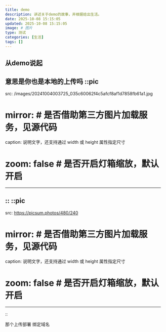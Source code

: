 ```yaml
---
title: demo
description: 讲述关于demo的故事，并根据给出生活。
date: 2025-10-08 15:15:05
updated: 2025-10-08 15:15:05
image: # 图片
type: 测试
categories: [生活]
tags: []
---
```


## 从demo说起

意思是你也是本地的上传吗
::pic
---

src: /images/20241004003725_035c60062f4c5afcf8af1d7858fb61a1.jpg

# mirror: # 是否借助第三方图片加载服务，见源代码

caption: 说明文字，还支持通过 width 或 height 属性指定尺寸

# zoom: false # 是否开启灯箱缩放，默认开启

---

::
::pic
---
src: https://picsum.photos/480/240
# mirror: # 是否借助第三方图片加载服务，见源代码
caption: 说明文字，还支持通过 width 或 height 属性指定尺寸
# zoom: false # 是否开启灯箱缩放，默认开启
---
::

那个上传部署 绑定域名